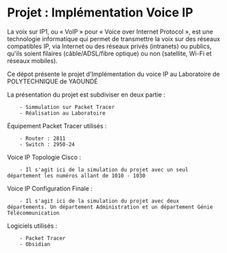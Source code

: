 
# Projet : Implémentation Voice IP 

La voix sur IP1, ou « VoIP » pour « Voice over Internet Protocol », est une technologie informatique qui permet de transmettre la voix sur des réseaux compatibles IP, via Internet ou des réseaux privés (intranets) ou publics, qu'ils soient filaires (câble/ADSL/fibre optique) ou non (satellite, Wi-Fi et réseaux mobiles). 

Ce dépot présente le projet d'Implémentation du voice IP au Laboratoire de POLYTECHNIQUE de YAOUNDÉ

La présentation du projet est subdiviser en deux partie :

        - Simmulation sur Packet Tracer 
        - Réalisation au Laboratoire 

Équipement Packet Tracer utilisés : 

        - Router : 2811
        - Switch : 2950-24
        
Voice IP Topologie Cisco : 

        - Il s'agit ici de la simulation du projet avec un seul département les numéros allant de 1010 - 1030
        
Voice IP Configuration Finale : 

        - Il s'agit ici de la simulation du projet avec deux  départements. Un département Administration et un département Génie Télécommunication

Logiciels utilisés : 

        - Packet Tracer 
        - Obsidian 
